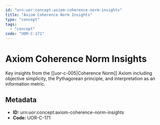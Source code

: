 ```yaml
---
id: "urn:uor:concept:axiom-coherence-norm-insights"
title: "Axiom Coherence Norm Insights"
type: "concept"
tags:
  - "concept"
code: "UOR-C-171"
---
```


# Axiom Coherence Norm Insights

Key insights from the [[uor-c-005|Coherence Norm]] Axiom including objective simplicity, the Pythagorean principle, and interpretation as an information metric.

## Metadata

- **ID:** urn:uor:concept:axiom-coherence-norm-insights
- **Code:** UOR-C-171
